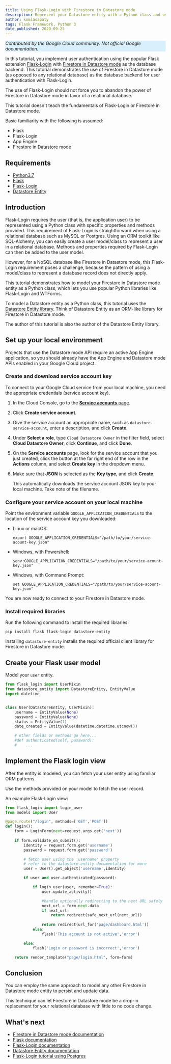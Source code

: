 ```yaml
---
title: Using Flask-Login with Firestore in Datastore mode
description: Represent your Datastore entity with a Python class and use this for Flask-Login user management.
author: komlasapaty
tags: Flask Framework, Python 3
date_published: 2020-09-25
---
```


<p style="background-color:#D9EFFC;"><i>Contributed by the Google Cloud community. Not official Google documentation.</i></p>

In this tutorial, you implement user authentication using the popular Flask extension [Flask-Login](https://flask-login.readthedocs.io) with
[Firestore in Datastore mode](https://cloud.google.com/datastore/docs/datastore-api-tutorial) as the database backend. This tutorial demonstrates the use of 
Firestore in Datastore mode (as opposed to any relational database) as the database backend for user authentication with Flask-Login.

The use of Flask-Login should not force you to abandon the power of Firestore in Datastore mode in favor of a relational database.

This tutorial doesn't teach the fundamentals of Flask-Login or Firestore in Datastore mode.

Basic familiarity with the following is assumed:

- Flask
- Flask-Login
- App Engine
- Firestore in Datastore mode

## Requirements

-  [Python3.7](https://www.python.org/downloads/) 
-  [Flask](https://github.com/pallets/flask) 
-  [Flask-Login](https://flask-login.readthedocs.io) 
-  [Datastore Entity](https://datastore-entity.readthedocs.io)  

## Introduction

Flask-Login requires the user (that is, the application user) to be represented using a Python class with specific properties and methods provided. This 
requirement of Flask-Login is straightforward when using a relational database such as MySQL or Postgres. Using an ORM toolkit like SQL-Alchemy, you can easily 
create a user model/class to represent a user in a relational database. Methods and properties required by Flask-Login can then be added to the user model.

However, for a NoSQL database like Firestore in Datastore mode, this Flask-Login requirement poses a challenge, because the pattern of using a model/class to 
represent a database record does not directly apply.  

This tutorial demonstrates how to model your Firestore in Datastore mode entity as a Python class, which lets you use popular Python libraries like 
Flask-Login and WTForms.  

To model a Datastore entity as a Python class, this tutorial uses the [Datastore Entity library](https://datastore-entity.readthedocs.io). Think of Datastore 
Entity as an ORM-like library for Firestore in Datastore mode. 

The author of this tutorial is also the author of the Datastore Entity library.  

## Set up your local environment

Projects that use the Datastore mode API require an active App Engine application, so you should already have the App Engine and Datastore mode APIs enabled in
your Google Cloud project.  

### Create and download service account key

To connect to your Google Cloud service from your local machine, you need the appropriate credentials (service account key).

1.  In the Cloud Console, go to the [**Service accounts** page](https://console.cloud.google.com/iam-admin/serviceaccounts).
1.  Click **Create service account**.
1.  Give the service account an appropriate name, such as `datastore-service-account`, enter a description, and click **Create**.
1.  Under **Select a role**, type `Cloud Datastore Owner` in the filter field, select **Cloud Datastore Owner**, click **Continue**, and click **Done**.
1.  On the **Service accounts** page, look for the service account that you just created, click the button at the far right end of the row in the
    **Actions** column, and select **Create key** in the dropdown menu. 
1.  Make sure that **JSON** is selected as the **Key type**, and click **Create**.

    This automatically downloads the service account JSON key to your local machine. Take note of the filename.

### Configure your service account on your local machine

Point the environment variable `GOOGLE_APPLICATION_CREDENTIALS` to the location of the service account key you downloaded:

*   Linux or macOS:

        export GOOGLE_APPLICATION_CREDENTIALS="/path/to/your/service-acount-key.json"

*   Windows, with Powershell:

        $env:GOOGLE_APPLICATION_CREDENTIALS="/path/to/your/service-acount-key.json"

*   Windows, with Command Prompt:

        set GOOGLE_APPLICATION_CREDENTIALS="/path/to/your/service-acount-key.json"  

You are now ready to connect to your Firestore in Datastore mode.

### Install required libraries

Run the following command to install the required libraries:

    pip install flask flask-login datastore-entity

Installing `datastore-entity` installs the required official client library for Firestore in Datastore mode.

## Create your Flask user model

Model your `user` entity.

```python
from flask_login import UserMixin
from datastore_entity import DatastoreEntity, EntityValue
import datetime


class User(DatastoreEntity, UserMixin):
    username = EntityValue(None)
    password = EntityValue(None)
    status = EntityValue(1)
    date_created = EntityValue(datetime.datetime.utcnow())

    # other fields or methods go here...
    #def authenticated(self, password):
    #    ...
```

## Implement the Flask login view

After the entity is modeled, you can fetch your user entity using familiar ORM patterns.

Use the methods provided on your model to fetch the user record.

An example Flask-Login view:

```python
from flask_login import login_user
from models import User

@page.route("/login", methods=['GET','POST'])
def login():
    form = LoginForm(next=request.args.get('next'))
    
    if form.validate_on_submit():
        identity = request.form.get('username')
        password = request.form.get('password')

        # fetch user using the 'username' property
        # refer to the datastore-entity documentation for more
        user = User().get_object('username',identity)

        if user and user.authenticated(password):

            if login_user(user, remember=True):
                user.update_activity()

                #handle optionally redirecting to the next URL safely
                next_url = form.next.data
                if next_url:
                    return redirect(safe_next_url(next_url))
                
                return redirect(url_for('page/dashboard.html'))
            else:
                flash('This account is not active','error')

        else: 
            flash('Login or password is incorrect','error')

    return render_template("page/login.html", form=form)
```

## Conclusion

You can employ the same approach to model any other Firestore in Datastore mode entity to persist and update data.

This technique can let Firestore in Datastore mode be a drop-in replacement for your relational database with little to no code change.


## What's next

-  [Firestore in Datastore mode documentation](https://cloud.google.com/datastore)
-  [Flask documentation](https://flask.palletsprojects.com/en/1.1.x/)
-  [Flask-Login documentation](https://flask-login.readthedocs.io) 
-  [Datastore Entity documentation](https://datastore-entity.readthedocs.io)
-  [Flask-Login tutorial using Postgres](https://hackersandslackers.com/flask-login-user-authentication)
